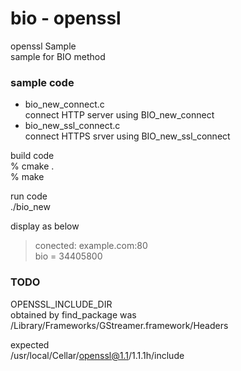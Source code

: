 bio - openssl
===============

openssl Sample <br/>
sample for BIO method <br/>


### sample code
- bio_new_connect.c <br/>
connect HTTP server using BIO_new_connect <br/>
- bio_new_ssl_connect.c <br/>
connect HTTPS srver using BIO_new_ssl_connect <br/>


build code <br/>
% cmake . <br/>
% make <br/>

run code  <br/>
 ./bio_new <br/>

display as below <br/>
> conected: example.com:80  <br/>
> bio = 34405800 <br/>


### TODO
OPENSSL_INCLUDE_DIR <br/>
obtained by find_package was <br/>
/Library/Frameworks/GStreamer.framework/Headers<br/>

expected <br/>
/usr/local/Cellar/openssl@1.1/1.1.1h/include <br/>

